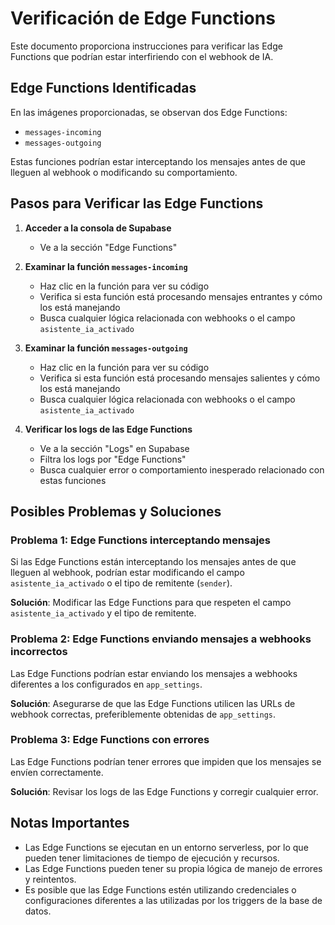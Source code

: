 # Verificación de Edge Functions

Este documento proporciona instrucciones para verificar las Edge Functions que podrían estar interfiriendo con el webhook de IA.

## Edge Functions Identificadas

En las imágenes proporcionadas, se observan dos Edge Functions:
- `messages-incoming`
- `messages-outgoing`

Estas funciones podrían estar interceptando los mensajes antes de que lleguen al webhook o modificando su comportamiento.

## Pasos para Verificar las Edge Functions

1. **Acceder a la consola de Supabase**
   - Ve a la sección "Edge Functions"

2. **Examinar la función `messages-incoming`**
   - Haz clic en la función para ver su código
   - Verifica si esta función está procesando mensajes entrantes y cómo los está manejando
   - Busca cualquier lógica relacionada con webhooks o el campo `asistente_ia_activado`

3. **Examinar la función `messages-outgoing`**
   - Haz clic en la función para ver su código
   - Verifica si esta función está procesando mensajes salientes y cómo los está manejando
   - Busca cualquier lógica relacionada con webhooks o el campo `asistente_ia_activado`

4. **Verificar los logs de las Edge Functions**
   - Ve a la sección "Logs" en Supabase
   - Filtra los logs por "Edge Functions"
   - Busca cualquier error o comportamiento inesperado relacionado con estas funciones

## Posibles Problemas y Soluciones

### Problema 1: Edge Functions interceptando mensajes

Si las Edge Functions están interceptando los mensajes antes de que lleguen al webhook, podrían estar modificando el campo `asistente_ia_activado` o el tipo de remitente (`sender`).

**Solución**: Modificar las Edge Functions para que respeten el campo `asistente_ia_activado` y el tipo de remitente.

### Problema 2: Edge Functions enviando mensajes a webhooks incorrectos

Las Edge Functions podrían estar enviando los mensajes a webhooks diferentes a los configurados en `app_settings`.

**Solución**: Asegurarse de que las Edge Functions utilicen las URLs de webhook correctas, preferiblemente obtenidas de `app_settings`.

### Problema 3: Edge Functions con errores

Las Edge Functions podrían tener errores que impiden que los mensajes se envíen correctamente.

**Solución**: Revisar los logs de las Edge Functions y corregir cualquier error.

## Notas Importantes

- Las Edge Functions se ejecutan en un entorno serverless, por lo que pueden tener limitaciones de tiempo de ejecución y recursos.
- Las Edge Functions pueden tener su propia lógica de manejo de errores y reintentos.
- Es posible que las Edge Functions estén utilizando credenciales o configuraciones diferentes a las utilizadas por los triggers de la base de datos.
